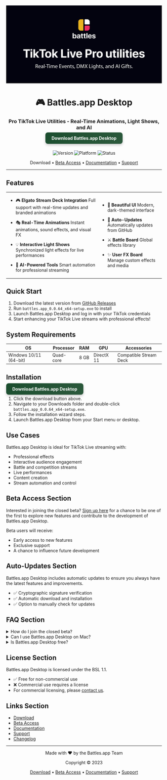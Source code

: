 <div align="center">

![Github banner](./.github/banner.jpg)
# 🎮 Battles.app Desktop
### Pro TikTok Live Utilities - Real-Time Animations, Light Shows, and AI
<a href="https://github.com/battles-app/desktop/releases/download/v0.0.64/battles.app_0.0.64_x64-setup.exe" style="background: linear-gradient(145deg, #1a4d2e, #2d5a3d); border: none; border-radius: 8px; box-shadow: 0 4px 8px rgba(0, 0, 0, 0.2); color: white; padding: 10px 20px; font-weight: bold; text-decoration: none;">Download Battles.app Desktop</a>
<br>
<br>

![Version](https://img.shields.io/badge/version-0.0.64-blue?style=for-the-badge)
![Platform](https://img.shields.io/badge/platform-Windows%2010%2F11-blueviolet?style=for-the-badge&logo=windows)
![Status](https://img.shields.io/badge/status-Closed%20Beta-red?style=for-the-badge)

Download • [Beta Access](#beta-access-section) • [Documentation](#) • [Support](#)

---

</div>

## Features

<table>
<tr>
<td>

- 🎮 **Elgato Stream Deck Integration**
  Full support with real-time updates and branded animations

- 🎭 **Real-Time Animations**
  Instant animations, sound effects, and visual FX

- 💡 **Interactive Light Shows**
  Synchronized light effects for live performances

- 🤖 **AI-Powered Tools**
  Smart automation for professional streaming

</td>
<td>

- 🎨 **Beautiful UI**
  Modern, dark-themed interface

- 🔄 **Auto-Updates**
  Automatically updates from GitHub

- ⚔️ **Battle Board**
  Global effects library

- ✨ **User FX Board**
  Manage custom effects and media

</td>
</tr>
</table>

## Quick Start

1. Download the latest version from [GitHub Releases](https://github.com/battles-app/desktop/releases)
2. Run `battles.app_0.0.64_x64-setup.exe` to install
3. Launch Battles.app Desktop and log in with your TikTok credentials
4. Start enhancing your TikTok Live streams with professional effects!

## System Requirements

| OS          | Processor | RAM | GPU | Accessories     |
|-------------|-----------|-----|-----|-----------------|
| Windows 10/11 (64-bit) | Quad-core | 8 GB | DirectX 11 | Compatible Stream Deck |

## Installation

<a href="https://github.com/battles-app/desktop/releases/download/v0.0.64/battles.app_0.0.64_x64-setup.exe" style="background: linear-gradient(145deg, #1a4d2e, #2d5a3d); border: none; border-radius: 8px; box-shadow: 0 4px 8px rgba(0, 0, 0, 0.2); color: white; padding: 10px 20px; font-weight: bold; text-decoration: none;">Download Battles.app Desktop</a>

1. Click the download button above.
2. Navigate to your Downloads folder and double-click `battles.app_0.0.64_x64-setup.exe`.
3. Follow the installation wizard steps.
4. Launch Battles.app Desktop from your Start menu or desktop.

## Use Cases

Battles.app Desktop is ideal for TikTok Live streaming with:
- Professional effects
- Interactive audience engagement
- Battle and competition streams
- Live performances
- Content creation
- Stream automation and control

## Beta Access Section

Interested in joining the closed beta? [Sign up here](#) for a chance to be one of the first to explore new features and contribute to the development of Battles.app Desktop.

Beta users will receive:
- Early access to new features
- Exclusive support
- A chance to influence future development

## Auto-Updates Section

Battles.app Desktop includes automatic updates to ensure you always have the latest features and improvements.
- ✅ Cryptographic signature verification
- ✅ Automatic download and installation
- ✅ Option to manually check for updates

## FAQ Section

<details>
<summary>How do I join the closed beta?</summary>
You can sign up for the closed beta [here](#). We'll send you an email if you're selected!
</details>

<details>
<summary>Can I use Battles.app Desktop on Mac?</summary>
Currently, Battles.app Desktop is only available for Windows 10/11 (64-bit).
</details>

<details>
<summary>Is Battles.app Desktop free?</summary>
Battles.app Desktop is free for non-commercial use under the BSL 1.1 license. Commercial use requires a license.
</details>

## License Section

Battles.app Desktop is licensed under the BSL 1.1.
- ✅ Free for non-commercial use
- ❌ Commercial use requires a license
- For commercial licensing, please [contact us](#).

## Links Section

- [Download](https://github.com/battles-app/desktop/releases/download/v0.0.64/battles.app_0.0.64_x64-setup.exe)
- [Beta Access](#beta-access-section)
- [Documentation](#)
- [Support](#)
- [Changelog](#)

<div align="center">

---

Made with ❤️ by the Battles.app Team

Copyright © 2023

[Download](https://github.com/battles-app/desktop/releases/download/v0.0.64/battles.app_0.0.64_x64-setup.exe) • [Beta Access](#beta-access-section) • [Documentation](#) • [Support](#)

</div>